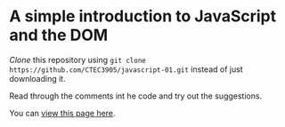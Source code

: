 # A simple introduction to JavaScript and the DOM

*Clone* this repository using `git clone https://github.com/CTEC3905/javascript-01.git` instead of just downloading it.

Read through the comments int he code and try out the suggestions.

You can [view this page here](https://ctec3905.github.io/javascript-01/).
